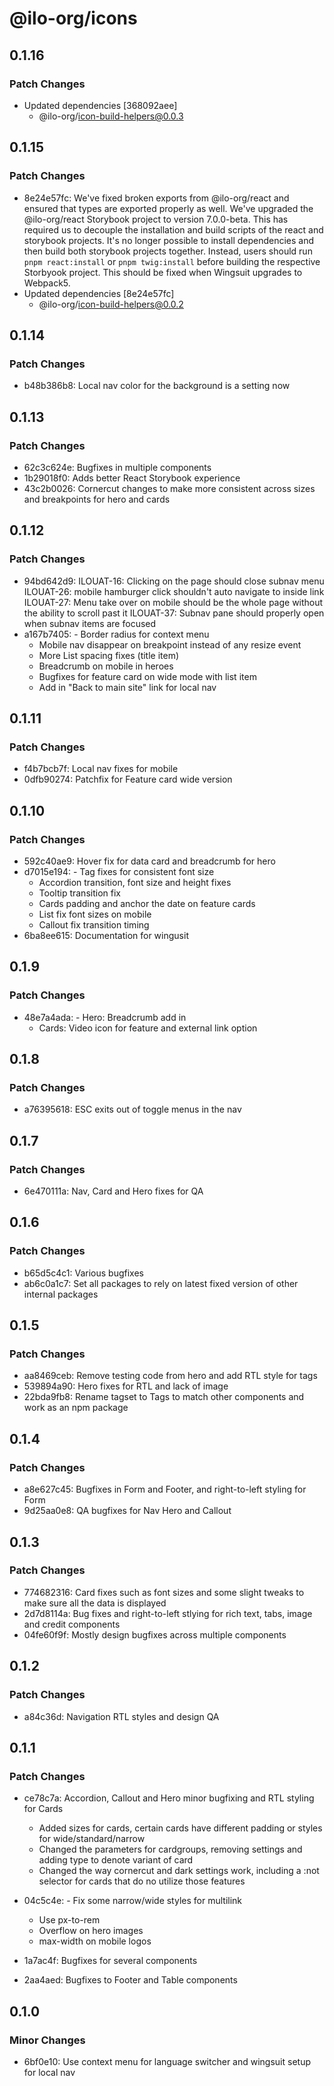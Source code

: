 # @ilo-org/icons

## 0.1.16

### Patch Changes

- Updated dependencies [368092aee]
  - @ilo-org/icon-build-helpers@0.0.3

## 0.1.15

### Patch Changes

- 8e24e57fc: We've fixed broken exports from @ilo-org/react and ensured that types are exported properly as well. We've upgraded the @ilo-org/react Storybook project to version 7.0.0-beta. This has required us to decouple the installation and build scripts of the react and storybook projects. It's no longer possible to install dependencies and then build both storybook projects together. Instead, users should run `pnpm react:install` or `pnpm twig:install` before building the respective Storbyook project. This should be fixed when Wingsuit upgrades to Webpack5.
- Updated dependencies [8e24e57fc]
  - @ilo-org/icon-build-helpers@0.0.2

## 0.1.14

### Patch Changes

- b48b386b8: Local nav color for the background is a setting now

## 0.1.13

### Patch Changes

- 62c3c624e: Bugfixes in multiple components
- 1b29018f0: Adds better React Storybook experience
- 43c2b0026: Cornercut changes to make more consistent across sizes and breakpoints for hero and cards

## 0.1.12

### Patch Changes

- 94bd642d9: ILOUAT-16: Clicking on the page should close subnav menu
  ILOUAT-26: mobile hamburger click shouldn't auto navigate to inside link
  ILOUAT-27: Menu take over on mobile should be the whole page without the ability to scroll past it
  ILOUAT-37: Subnav pane should properly open when subnav items are focused
- a167b7405: - Border radius for context menu
  - Mobile nav disappear on breakpoint instead of any resize event
  - More List spacing fixes (title item)
  - Breadcrumb on mobile in heroes
  - Bugfixes for feature card on wide mode with list item
  - Add in "Back to main site" link for local nav

## 0.1.11

### Patch Changes

- f4b7bcb7f: Local nav fixes for mobile
- 0dfb90274: Patchfix for Feature card wide version

## 0.1.10

### Patch Changes

- 592c40ae9: Hover fix for data card and breadcrumb for hero
- d7015e194: - Tag fixes for consistent font size
  - Accordion transition, font size and height fixes
  - Tooltip transition fix
  - Cards padding and anchor the date on feature cards
  - List fix font sizes on mobile
  - Callout fix transition timing
- 6ba8ee615: Documentation for wingusit

## 0.1.9

### Patch Changes

- 48e7a4ada: - Hero: Breadcrumb add in
  - Cards: Video icon for feature and external link option

## 0.1.8

### Patch Changes

- a76395618: ESC exits out of toggle menus in the nav

## 0.1.7

### Patch Changes

- 6e470111a: Nav, Card and Hero fixes for QA

## 0.1.6

### Patch Changes

- b65d5c4c1: Various bugfixes
- ab6c0a1c7: Set all packages to rely on latest fixed version of other internal packages

## 0.1.5

### Patch Changes

- aa8469ceb: Remove testing code from hero and add RTL style for tags
- 539894a90: Hero fixes for RTL and lack of image
- 22bda9fb8: Rename tagset to Tags to match other components and work as an npm package

## 0.1.4

### Patch Changes

- a8e627c45: Bugfixes in Form and Footer, and right-to-left styling for Form
- 9d25aa0e8: QA bugfixes for Nav Hero and Callout

## 0.1.3

### Patch Changes

- 774682316: Card fixes such as font sizes and some slight tweaks to make sure all the data is displayed
- 2d7d8114a: Bug fixes and right-to-left stlying for rich text, tabs, image and credit components
- 04fe60f9f: Mostly design bugfixes across multiple components

## 0.1.2

### Patch Changes

- a84c36d: Navigation RTL styles and design QA

## 0.1.1

### Patch Changes

- ce78c7a: Accordion, Callout and Hero minor bugfixing and RTL styling for Cards

  - Added sizes for cards, certain cards have different padding or styles for wide/standard/narrow
  - Changed the parameters for cardgroups, removing settings and adding type to denote variant of card
  - Changed the way cornercut and dark settings work, including a :not selector for cards that do no utilize those features

- 04c5c4e: - Fix some narrow/wide styles for multilink
  - Use px-to-rem
  - Overflow on hero images
  - max-width on mobile logos
- 1a7ac4f: Bugfixes for several components
- 2aa4aed: Bugfixes to Footer and Table components

## 0.1.0

### Minor Changes

- 6bf0e10: Use context menu for language switcher and wingsuit setup for local nav

